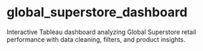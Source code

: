 # global_superstore_dashboard
Interactive Tableau dashboard analyzing Global Superstore retail performance with data cleaning, filters, and product insights.
